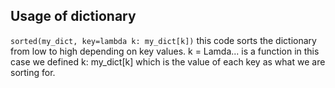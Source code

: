 ## Usage of dictionary
```sorted(my_dict, key=lambda k: my_dict[k])```
this code sorts the dictionary from low to high depending on key values. 
k = Lamda... is a function in this case we defined k: my_dict[k] which is the value of each key
as what we are sorting for.